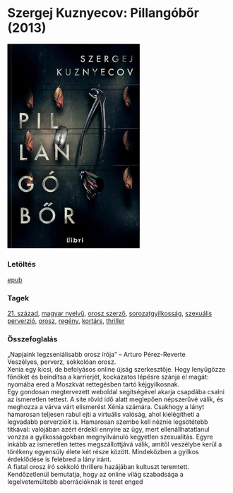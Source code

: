 # <a name="id_527">Szergej Kuznyecov: Pillangóbőr (2013)</a>
<img src="https://github.com/BercziSandor/calibre_lib/raw/main/libs/main/Szergej%20Kuznyecov/Pillangobor%20%28527%29/cover.jpg" alt="cover" width="300"/>

### Letöltés
[epub](https://github.com/BercziSandor/calibre_lib/raw/main/libs/main/Szergej%20Kuznyecov/Pillangobor%20%28527%29/Pillangobor%20-%20Szergej%20Kuznyecov.epub)

### Tagek
[21. század](https://github.com/berczisandor/calibre_lib/libs/main/blob/main/_tags/21.%20sz%c3%a1zad.md), [magyar nyelvű](https://github.com/berczisandor/calibre_lib/libs/main/blob/main/_tags/magyar%20nyelv%c5%b1.md), [orosz szerző](https://github.com/berczisandor/calibre_lib/libs/main/blob/main/_tags/orosz%20szerz%c5%91.md), [sorozatgyilkosság](https://github.com/berczisandor/calibre_lib/libs/main/blob/main/_tags/sorozatgyilkoss%c3%a1g.md), [szexuális perverzió](https://github.com/berczisandor/calibre_lib/libs/main/blob/main/_tags/szexu%c3%a1lis%20perverzi%c3%b3.md), [orosz](https://github.com/berczisandor/calibre_lib/libs/main/blob/main/_tags/orosz.md), [regény](https://github.com/berczisandor/calibre_lib/libs/main/blob/main/_tags/reg%c3%a9ny.md), [kortárs](https://github.com/berczisandor/calibre_lib/libs/main/blob/main/_tags/kort%c3%a1rs.md), [thriller](https://github.com/berczisandor/calibre_lib/libs/main/blob/main/_tags/thriller.md)

### Összefoglalás
<div>
<p>„Napjaink ​legzseniálisabb orosz írója” – Arturo Pérez-Reverte<br>Veszélyes, perverz, sokkolóan orosz.<br>Xenia egy kicsi, de befolyásos online újság szerkesztője. Hogy lenyűgözze főnökét és beindítsa a karrierjét, kockázatos lépésre szánja el magát: nyomába ered a Moszkvát rettegésben tartó kéjgyilkosnak.<br>Egy gondosan megtervezett weboldal segítségével akarja csapdába csalni az ismeretlen tettest. A site rövid idő alatt meglepően népszerűvé válik, és meghozza a várva várt elismerést Xénia számára. Csakhogy a lányt hamarosan teljesen rabul ejti a virtuális valóság, ahol kielégítheti a legvadabb perverzióit is. Hamarosan szembe kell néznie legsötétebb titkával: valójában azért érdekli ennyire az ügy, mert ellenállhatatlanul vonzza a gyilkosságokban megnyilvánuló kegyetlen szexualitás. Egyre inkább az ismeretlen tettes megszállottjává válik, amitől veszélybe kerül a törékeny egyensúly élete két része között. Mindeközben a gyilkos érdeklődése is felébred a lány iránt. <br>A fiatal orosz író sokkoló thrillere hazájában kultuszt teremtett. Kendőzetlenül bemutatja, hogy az online világ szabadsága a legelvetemültebb aberrációknak is teret enged</p></div>


